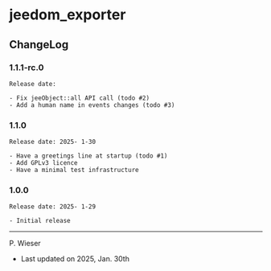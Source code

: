 # jeedom_exporter

## ChangeLog

### 1.1.1-rc.0

    Release date: 

    - Fix jeeObject::all API call (todo #2)
    - Add a human name in events changes (todo #3)

### 1.1.0

    Release date: 2025- 1-30

    - Have a greetings line at startup (todo #1)
    - Add GPLv3 licence
    - Have a minimal test infrastructure

### 1.0.0

    Release date: 2025- 1-29

    - Initial release

---
P. Wieser
- Last updated on 2025, Jan. 30th
